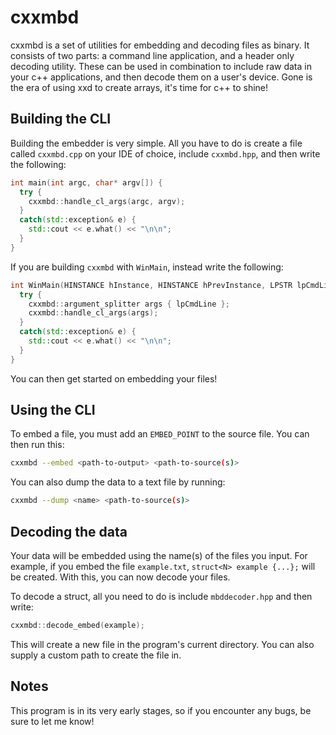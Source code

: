 # cxxmbd

cxxmbd is a set of utilities for embedding and decoding files as binary. It consists of two parts: a command line application, and a header only decoding utility. These can be used in combination to include raw data in your c++ applications, and then decode them on a user's device. Gone is the era of using xxd to create arrays, it's time for c++ to shine!

## Building the CLI

Building the embedder is very simple. All you have to do is create a file called ``cxxmbd.cpp`` on your IDE of choice, include ``cxxmbd.hpp``, and then write the following:
```cpp
int main(int argc, char* argv[]) {
  try {
    cxxmbd::handle_cl_args(argc, argv);
  }
  catch(std::exception& e) {
    std::cout << e.what() << "\n\n";
  }
}
```
If you are building ``cxxmbd`` with ``WinMain``, instead write the following:
```cpp
int WinMain(HINSTANCE hInstance, HINSTANCE hPrevInstance, LPSTR lpCmdLine, int nCmdShow) {
  try {
    cxxmbd::argument_splitter args { lpCmdLine };
    cxxmbd::handle_cl_args(args);
  }
  catch(std::exception& e) {
    std::cout << e.what() << "\n\n";
  }
}
```
You can then get started on embedding your files!

## Using the CLI

To embed a file, you must add an ``EMBED_POINT`` to the source file. You can then run this:
```bash
cxxmbd --embed <path-to-output> <path-to-source(s)>
```
You can also dump the data to a text file by running:
```bash
cxxmbd --dump <name> <path-to-source(s)>
```

## Decoding the data

Your data will be embedded using the name(s) of the files you input. For example, if you embed the file ``example.txt``, ``struct<N> example {...};`` will be created. 
With this, you can now decode your files.

To decode a struct, all you need to do is include ``mbddecoder.hpp`` and then write:
```cpp
cxxmbd::decode_embed(example);
```
This will create a new file in the program's current directory. You can also supply a custom path to create the file in.

## Notes

This program is in its very early stages, so if you encounter any bugs, be sure to let me know!

